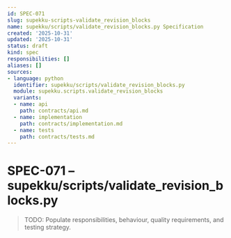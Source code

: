 ```yaml
---
id: SPEC-071
slug: supekku-scripts-validate_revision_blocks
name: supekku/scripts/validate_revision_blocks.py Specification
created: '2025-10-31'
updated: '2025-10-31'
status: draft
kind: spec
responsibilities: []
aliases: []
sources:
- language: python
  identifier: supekku/scripts/validate_revision_blocks.py
  module: supekku.scripts.validate_revision_blocks
  variants:
  - name: api
    path: contracts/api.md
  - name: implementation
    path: contracts/implementation.md
  - name: tests
    path: contracts/tests.md
---
```


# SPEC-071 – supekku/scripts/validate_revision_blocks.py

> TODO: Populate responsibilities, behaviour, quality requirements, and testing strategy.
